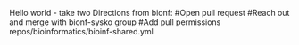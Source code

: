 Hello world - take two
Directions from bionf:
#Open pull request
#Reach out and merge with bionf-sysko group 
#Add pull permissions repos/bioinformatics/bioinf-shared.yml
